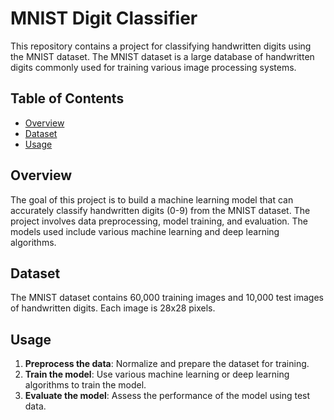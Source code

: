 

# MNIST Digit Classifier


This repository contains a project for classifying handwritten digits using the MNIST dataset. The MNIST dataset is a large database of handwritten digits commonly used for training various image processing systems.

## Table of Contents

- [Overview](#overview)
- [Dataset](#dataset)
- [Usage](#usage)


## Overview

The goal of this project is to build a machine learning model that can accurately classify handwritten digits (0-9) from the MNIST dataset. The project involves data preprocessing, model training, and evaluation. The models used include various machine learning and deep learning algorithms.

## Dataset

The MNIST dataset contains 60,000 training images and 10,000 test images of handwritten digits. Each image is 28x28 pixels.


## Usage

1. **Preprocess the data**: Normalize and prepare the dataset for training.
2. **Train the model**: Use various machine learning or deep learning algorithms to train the model.
3. **Evaluate the model**: Assess the performance of the model using test data.



